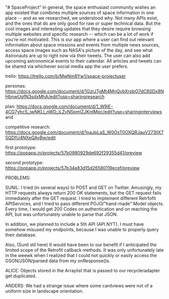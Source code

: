 "# SpaceProject" 
 In general, the space enthusiast community wishes an app existed that combines multiple sources of space information in one place -- and as we researched, we understood why. Not many APIs exist, and the ones that do are only good for raw or super technical data. But the cool images and interesting updates that they desire require browsing multiple websites and specific research -- which can be a lot of work if you're not motivated. This is our app where a user can find out relevant information about space missions and events from multiple news sources, access space images such as NASA's picture of the day, and see what Astronauts are up to right now via their tweets. The user can also add upcoming astronomical events to their calendar. All articles and tweets can be shared via whichever social media app the user prefers.

trello:
https://trello.com/b/MwNm8Yw1/space-projectuser 

personas:
https://docs.google.com/document/d/1GzrJTgMt4MnQybXrpbO7dC8SDx8NHbnwUgfN3sdxMhA/edit?usp=sharingresearch 

plan:
https://docs.google.com/document/d/1_W9iE-4CG7yhcS_iwNKLl_nWD_iLZvNSpmlZJKrdMpc/edit?usp=sharinginterviews and 

competitive research:
https://docs.google.com/document/d/1oaJpLaS_W0OxT0OXQRJauV273llX7SQDfU4NXeQAyBw/edit

first prototype:
https://popapp.in/projects/57b0980929de692f29355d41/preview


second prototype:
https://popapp.in/projects/57b34a83d15d26580119ecef/preview


PROBLEMS: 

SUNIL: I tried (in several ways) to POST and GET on Twitter. Amusingly, my HTTP requests always return 200 OK statements, but the GET request fails immediately after the GET request. I tried to implement different Retrfofit APIServices, and I tried to pass different POJO/"hand-made" Model objects. Every time, I would get 200 Codes on authentication and on reaching the API, but was unfortunately unable to parse that JSON. 

In addition, we planned to include a 5th API (API.NYT). I must have somehow misused my endpoints, because I was unable to properly query their database. 

Also, (Sunil stil here) It would have been to our benefit if I anticipated the limited scope of the Retrofit callback methods. It was only unfortunately late in the weewk when I realized that I could not quickly or easily access the GSON/JSON/parsed data from my onResponse()s. 



ALICE: 
Objects stored in the Arraylist that is passed to our recycleradapter get duplicated. 

ANDERS: 
We had a strange issue where some cardviews were not of a uniform size in landscape orientation. 


